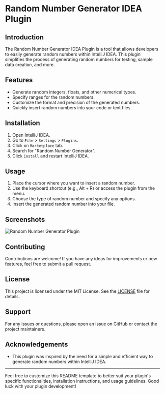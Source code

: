 # Random Number Generator IDEA Plugin

## Introduction
The Random Number Generator IDEA Plugin is a tool that allows developers to easily generate random numbers within IntelliJ IDEA. This plugin simplifies the process of generating random numbers for testing, sample data creation, and more.

## Features
- Generate random integers, floats, and other numerical types.
- Specify ranges for the random numbers.
- Customize the format and precision of the generated numbers.
- Quickly insert random numbers into your code or text files.

## Installation
1. Open IntelliJ IDEA.
2. Go to `File` > `Settings` > `Plugins`.
3. Click on `Marketplace` tab.
4. Search for "Random Number Generator".
5. Click `Install` and restart IntelliJ IDEA.

## Usage
1. Place the cursor where you want to insert a random number.
2. Use the keyboard shortcut (e.g., Alt + R) or access the plugin from the menu.
3. Choose the type of random number and specify any options.
4. Insert the generated random number into your file.

## Screenshots
![Random Number Generator Plugin](/screenshots/plugin_screenshot.png)

## Contributing
Contributions are welcome! If you have any ideas for improvements or new features, feel free to submit a pull request.

## License
This project is licensed under the MIT License. See the [LICENSE](/LICENSE) file for details.

## Support
For any issues or questions, please open an issue on GitHub or contact the project maintainers.

## Acknowledgements
- This plugin was inspired by the need for a simple and efficient way to generate random numbers within IntelliJ IDEA.

---

Feel free to customize this README template to better suit your plugin's specific functionalities, installation instructions, and usage guidelines. Good luck with your plugin development!

